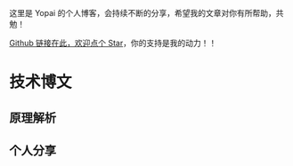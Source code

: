 这里是 Yopai 的个人博客，会持续不断的分享，希望我的文章对你有所帮助，共勉！

[Github 链接在此，欢迎点个 Star](https://github.com/AttemptWeb/Record/issues)，你的支持是我的动力！！

<!-- ## 博客栏目

<contentcard-component></contentcard-component> -->

# 技术博文

<!-- 文章卡片 -->
<articlecard-component type='front' index="0"></articlecard-component>

## 原理解析

<articlecard-component type='front' desc="principle" index="1"></articlecard-component>

## 个人分享

<articlecard-component type='front' desc="share" index="2"></articlecard-component>
